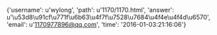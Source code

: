 {'username': u'wylong', 'path': u'1170/1170.html', 'answer': u'\u53d8\u91cf\u771f\u6b63\u4f7f\u7528\u7684\u4f4e\u4f4d\u6570', 'email': u'1170977896@qq.com', 'time': '2016-01-03:21:16:06'}
